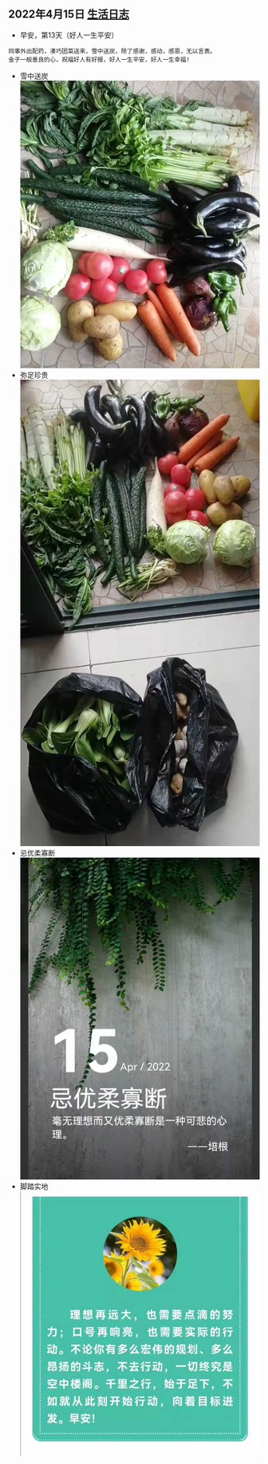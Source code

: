 ## 2022年4月15日   [生活日志](../life.md)
- 早安，第13天（好人一生平安）
```markdown
同事外出配药，凑巧团菜送来，雪中送炭，除了感谢，感动，感恩，无以言表。
金子一般善良的心，祝福好人有好报，好人一生平安，好人一生幸福!
```
- 雪中送炭
![](../img/20220415b.jpg)
- 弥足珍贵  
![](../img/20220415c.jpg)
- 忌优柔寡断  
![](../img/20220415.jpg)
- 脚踏实地  
![](../img/20220415a.jpg)
